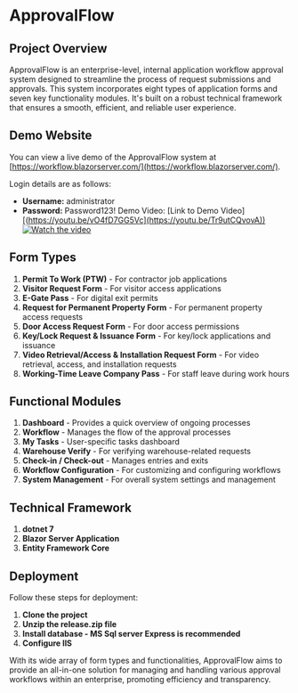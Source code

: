 # ApprovalFlow

## Project Overview

ApprovalFlow is an enterprise-level, internal application workflow approval system designed to streamline the process of request submissions and approvals. This system incorporates eight types of application forms and seven key functionality modules. It's built on a robust technical framework that ensures a smooth, efficient, and reliable user experience.

## Demo Website

You can view a live demo of the ApprovalFlow system at [https://workflow.blazorserver.com/](https://workflow.blazorserver.com/). 

Login details are as follows:

- **Username:** administrator
- **Password:** Password123!
Demo Video: [Link to Demo Video][(https://youtu.be/vO4fD7GG5Vc](https://youtu.be/Tr9utCQvovA))
[![Watch the video](https://github-production-user-asset-6210df.s3.amazonaws.com/1549611/246611646-ad286498-8459-42c1-88dd-92776bfd35ae.png)](https://youtu.be/Tr9utCQvovA)
## Form Types

1. **Permit To Work (PTW)** - For contractor job applications
2. **Visitor Request Form** - For visitor access applications
3. **E-Gate Pass** - For digital exit permits
4. **Request for Permanent Property Form** - For permanent property access requests
5. **Door Access Request Form** - For door access permissions
6. **Key/Lock Request & Issuance Form** - For key/lock applications and issuance
7. **Video Retrieval/Access & Installation Request Form** - For video retrieval, access, and installation requests
8. **Working-Time Leave Company Pass** - For staff leave during work hours 

## Functional Modules

1. **Dashboard** - Provides a quick overview of ongoing processes
2. **Workflow** - Manages the flow of the approval processes
3. **My Tasks** - User-specific tasks dashboard
4. **Warehouse Verify** - For verifying warehouse-related requests
5. **Check-in / Check-out** - Manages entries and exits
6. **Workflow Configuration** - For customizing and configuring workflows
7. **System Management** - For overall system settings and management

## Technical Framework

1. **dotnet 7**
2. **Blazor Server Application**
3. **Entity Framework Core**

## Deployment

Follow these steps for deployment:

1. **Clone the project**
2. **Unzip the release.zip file**
3. **Install database - MS Sql server Express is recommended**
4. **Configure IIS**

With its wide array of form types and functionalities, ApprovalFlow aims to provide an all-in-one solution for managing and handling various approval workflows within an enterprise, promoting efficiency and transparency.